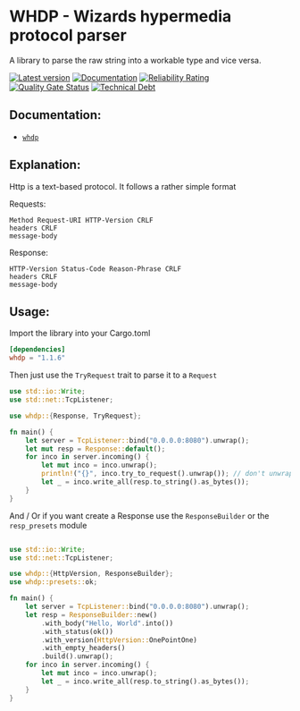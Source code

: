 # WHDP - Wizards hypermedia protocol parser

A library to parse the raw string
into a workable type and vice versa.

[![Latest version](https://img.shields.io/badge/crates.io-1.1.6-red)](https://crates.io/crates/whdp)
[![Documentation](https://docs.rs/log/badge.svg)](https://docs.rs/whdp)
[![Reliability Rating](https://sonarcloud.io/api/project_badges/measure?project=AdrisGithub_whdp&metric=reliability_rating)](https://sonarcloud.io/summary/new_code?id=AdrisGithub_whdp)
[![Quality Gate Status](https://sonarcloud.io/api/project_badges/measure?project=AdrisGithub_whdp&metric=alert_status)](https://sonarcloud.io/summary/new_code?id=AdrisGithub_whdp)
[![Technical Debt](https://sonarcloud.io/api/project_badges/measure?project=AdrisGithub_whdp&metric=sqale_index)](https://sonarcloud.io/summary/new_code?id=AdrisGithub_whdp)

## Documentation:

* [`whdp`](https://docs.rs/whdp)

## Explanation:

Http is a text-based protocol. It follows a rather simple format

Requests:

```text
Method Request-URI HTTP-Version CRLF
headers CRLF
message-body
```

Response:

```text
HTTP-Version Status-Code Reason-Phrase CRLF
headers CRLF
message-body
```
## Usage:

Import the library into your Cargo.toml

```toml
[dependencies]
whdp = "1.1.6"
```

Then just use the `TryRequest` trait to parse it to a `Request`

```rust
use std::io::Write;
use std::net::TcpListener;

use whdp::{Response, TryRequest};

fn main() {
    let server = TcpListener::bind("0.0.0.0:8080").unwrap();
    let mut resp = Response::default();
    for inco in server.incoming() {
        let mut inco = inco.unwrap();
        println!("{}", inco.try_to_request().unwrap()); // don't unwrap immediatly first look if there is an error
        let _ = inco.write_all(resp.to_string().as_bytes());
    }
}

```

And / Or if you want create a Response use the `ResponseBuilder` or the `resp_presets` module

```rust

use std::io::Write;
use std::net::TcpListener;

use whdp::{HttpVersion, ResponseBuilder};
use whdp::presets::ok;

fn main() {
    let server = TcpListener::bind("0.0.0.0:8080").unwrap();
    let resp = ResponseBuilder::new()
        .with_body("Hello, World".into())
        .with_status(ok())
        .with_version(HttpVersion::OnePointOne)
        .with_empty_headers()
        .build().unwrap();
    for inco in server.incoming() {
        let mut inco = inco.unwrap();
        let _ = inco.write_all(resp.to_string().as_bytes());
    }
}

```